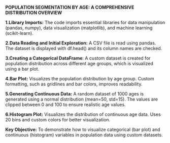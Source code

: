 **POPULATION SEGMENTATION BY AGE: A COMPREHENSIVE DISTRIBUTION OVERVIEW**


**1.Library Imports:**
The code imports essential libraries for data manipulation (pandas, numpy), data visualization (matplotlib), and machine learning (scikit-learn).

**2.Data Reading and Initial Exploration:**
A CSV file is read using pandas. The dataset is displayed with df.head() and its column names are checked.

**3.Creating a Categorical DataFrame**:
A custom dataset is created for population distribution across different age groups, which is visualized using a bar plot.

**4.Bar Plot:**
Visualizes the population distribution by age group.
Custom formatting, such as gridlines and bar colors, improves readability.

**5.Generating Continuous Data:**
A random dataset of 1000 ages is generated using a normal distribution (mean=50, std=15).
The values are clipped between 0 and 100 to ensure realistic age values.

**6.Histogram Plot:**
Visualizes the distribution of continuous age data.
Uses 20 bins and custom colors for better visualization.

**Key Objective:**
To demonstrate how to visualize categorical (bar plot) and continuous (histogram) variables in population data using custom datasets.
